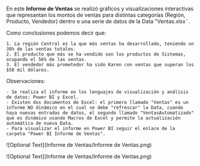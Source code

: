 En este **Informe de Ventas** se realizó gráficos y visualizaciones interactivas que represantan los montos de ventas para distintas categorías (Región, Producto, Vendedor) dentro e una serie de datos de la Data "Ventas.xlsx¨.

Como conclusiones podemos decir que:

	1. La región Central es la que más ventas ha desarrollado, teniendo un 38% de las ventas totales.
	2. El producto que más se ha vendido son los productos de Sistemas, ocupando el 56% de las ventas.
	3. El vendedor más prometedor ha sido Karen con ventas que superan los $50 mil dólares. 

Observaciones:

	- Se realiza el informe en los lenguajes de visualización y análisis de datos: Power BI y Excel.
	- Existen dos documentos de Excel: el primero llamado "Ventas" es un informe NO dinámico en el cual se debe "refrescar" la Data, cuando haya nuevas entradas de datos, el segundo llamado "VentasAutomatizado" que es dinámico usando Macros de Excel y permite la actualización automática de nueva Data.
	- Para visualizar el informe en Power BI seguir el enlace de la carpeta "Power BI Informe de Ventas". 


![Optional Text](Informe de Ventas/Informe de Ventas.png)

![Optional Text](Informe de Ventas/Informe de Ventas.png)
